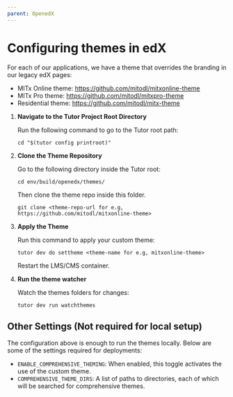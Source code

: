 ```yaml
---
parent: OpenedX
---
```


# Configuring themes in edX

For each of our applications, we have a theme that overrides the branding in our legacy edX pages:
- MITx Online theme: https://github.com/mitodl/mitxonline-theme
- MITx Pro theme: https://github.com/mitodl/mitxpro-theme
- Residential theme: https://github.com/mitodl/mitx-theme

1. **Navigate to the Tutor Project Root Directory**

   Run the following command to go to the Tutor root path:
   ```
   cd "$(tutor config printroot)"
   ```

2. **Clone the Theme Repository**

   Go to the following directory inside the Tutor root:
   ```
   cd env/build/openedx/themes/
   ```
   Then clone the theme repo inside this folder. 
   ```
   git clone <theme-repo-url for e.g, https://github.com/mitodl/mitxonline-theme>
   ```

3. **Apply the Theme**

   Run this command to apply your custom theme:
   ```
   tutor dev do settheme <theme-name for e.g, mitxonline-theme>
   ```
   Restart the LMS/CMS container.


4. **Run the theme watcher**

   Watch the themes folders for changes:
   ```
   tutor dev run watchthemes
   ```

## Other Settings (Not required for local setup)

The configuration above is enough to run the themes locally. Below are some of the settings required for deployments:

- `ENABLE_COMPREHENSIVE_THEMING`: When enabled, this toggle activates the use of the custom theme.
- `COMPREHENSIVE_THEME_DIRS`: A list of paths to directories, each of which will be searched for comprehensive themes.
